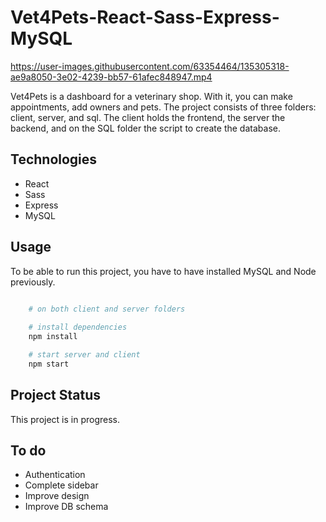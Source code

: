 # Vet4Pets-React-Sass-Express-MySQL

https://user-images.githubusercontent.com/63354464/135305318-ae9a8050-3e02-4239-bb57-61afec848947.mp4

Vet4Pets is a dashboard for a veterinary shop. With it, you can make appointments, add owners and pets. The project consists of three folders: client, server, and sql. The client holds the frontend, the server the backend, and on the SQL folder the script to create the database.

## Technologies

* React
* Sass
* Express
* MySQL

## Usage

To be able to run this project, you have to have installed MySQL and Node previously.

```bash

    # on both client and server folders
    
    # install dependencies
    npm install

    # start server and client
    npm start

```

## Project Status

This project is in progress.

## To do

* Authentication
* Complete sidebar
* Improve design
* Improve DB schema
